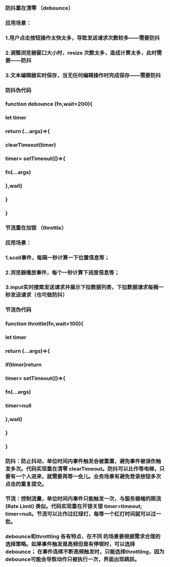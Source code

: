 ### 防抖重在清零 （debounce）
### 应用场景：
### 1.用户点击按钮操作太快太多，导致发送请求次数较多——需要防抖
### 2.调整浏览器窗口大小时，resize 次数太多，造成计算太多，此时需要——防抖
### 3.文本编辑器实时保存，当无任何编辑操作时完成保存——需要防抖
### 防抖伪代码
### function debounce (fn,wait=200){
### let timer
### return (...args)=>{
###      clearTimeout(timer)
###      timer= setTimeout(()=>{
###             fn(...args)
###       },wait)
###     }
###   }    
### 节流重在加锁 （throttle）
### 应用场景：
### 1.scoll事件，每隔一秒计算一下位置信息等；
### 2.浏览器播放事件，每个一秒计算下进度信息等；
### 3.input实时搜索发送请求并展示下拉数据列表，下拉数据请求每搁一秒发送请求（也可做防抖）
### 节流伪代码
###  function throttle(fn,wait=100){
###  let timer
###  return (...args)=>{
###   if(timer)return 
###     timer= setTimeout(()=>{
###         fn(...args)
###         timer=null
###       },wait)
###    }   
### }
### 防抖：防止抖动，单位时间内事件触发会被重置，避免事件被误伤触发多次。代码实现重在清零 clearTimeout。防抖可以比作等电梯，只要有一个人进来，就需要再等一会儿。业务场景有避免登录按钮多次点击的重复提交。
### 节流：控制流量，单位时间内事件只能触发一次，与服务器端的限流 (Rate Limit) 类似。代码实现重在开锁关锁 timer=timeout; timer=null。节流可以比作过红绿灯，每等一个红灯时间就可以过一批。


### debounce和throttling 各有特点，在不同 的场景要根据需求合理的选择策略。如果事件触发是高频但是有停顿时，可以选择debounce； 在事件连续不断高频触发时，只能选择throttling，因为debounce可能会导致动作只被执行一次，界面出现跳跃。

